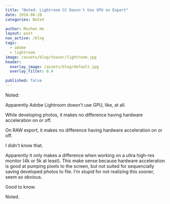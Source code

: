 ```yaml
---
title: "Noted: Lightroom CC Doesn't Use GPU on Export"
date: 2018-06-28
categories: Noted

author: Muchen He
layout: post
nav_active: /blog
tags:
  - adobe
  - lightroom
image: /assets/blog/teaser/lightroom.jpg
header:
  overlay_image: /assets/blog/default.jpg
  overlay_filter: 0.4

published: false
---
```


Noted:

Apparently Adobe Lightroom doesn't use GPU, like, at all.

<!-- excerpt -->

While developing photos, it makes no difference having hardware acceleration on or off.

On RAW export, it makes no difference having hardware acceleration on or off.

I didn't know that.

Apparently it only makes a difference when working on a ultra high-res monitor (4k or 5k at least). This make sense because hardware acceleration is good at pumping pixels to the screen, but not suited for sequencially saving developed photos to file. I'm stupid for not realizing this sooner, seem so obvious.

Good to know.

Noted.
